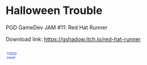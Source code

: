# Halloween Trouble
PGD GameDev JAM #11: Red Hat Runner

Download link: https://gshadow.itch.io/red-hat-runner

![Cover image](https://raw.githubusercontent.com/gshadows/red-hat-runner/main/docs/Cover.png)

